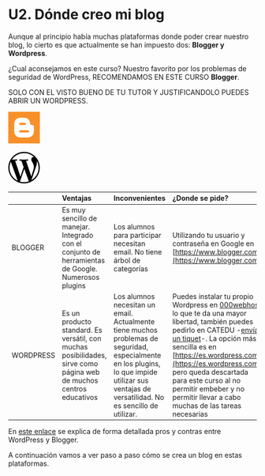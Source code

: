 # U2. Dónde creo mi blog

Aunque al principio había muchas plataformas donde poder crear nuestro blog, lo cierto es que actualmente se han impuesto dos: **Blogger y Wordpress**.

¿Cual aconsejamos en este curso? Nuestro favorito por los problemas de seguridad de WordPress, RECOMENDAMOS EN ESTE CURSO **Blogger**.

SOLO CON EL VISTO BUENO DE TU TUTOR Y JUSTIFICANDOLO PUEDES ABRIR UN WORDPRESS.

![Imagen de Freepik](img/social-media.png)

![Imagen de Simpleicon](img/circle.png)

|  | **Ventajas** | **Inconvenientes** | **¿Donde se pide?** |
| :--- | :--- | :--- | :--- |
| BLOGGER | Es muy sencillo de manejar. Integrado con el conjunto de herramientas de Google. Numerosos plugins | Los alumnos para participar necesitan email. No tiene árbol de categorías | Utilizando tu usuario y contraseña en Google en [https://www.blogger.com](https://www.blogger.com). |
| WORDPRESS | Es un producto standard. Es versátil, con muchas posibilidades, sirve como página web de muchos centros educativos | Los alumnos necesitan un email. Actualmente tiene muchos problemas de seguridad, especialmente en los plugins, lo que impide utilizar sus ventajas de versatilidad. No es sencillo de utilizar. | Puedes instalar tu propio Wordpress en [000webhost](https://es.wordpress.com/) lo que te da una mayor libertad, también puedes pedirlo en CATEDU -[envía un tiquet](http://soporte.catedu.es/)-. La opción más sencilla  es en [https://es.wordpress.com/](https://es.wordpress.com/) pero queda descartada para este curso al no permitir embeber y no permitir llevar a cabo muchas de las tareas necesarias|

En [este enlace](http://serblogger.laorquideadichosa.com/blogger-o-wordpress-cual-es-mejor/) se explica de forma detallada pros y contras entre WordPress y Blogger.

A continuación vamos a ver paso a paso cómo se crea un blog en estas plataformas.

